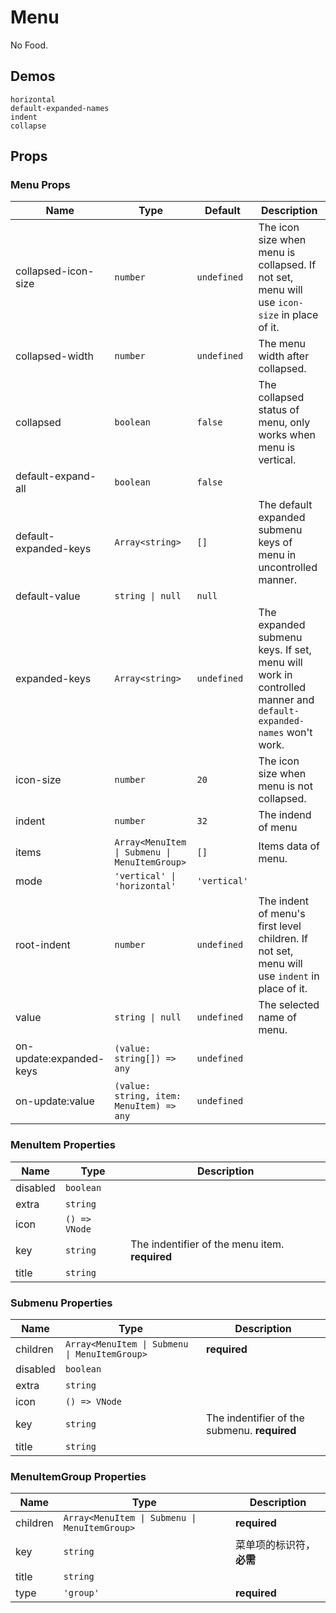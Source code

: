 # Menu

<!--single-column-->

No Food.

## Demos

```demo
horizontal
default-expanded-names
indent
collapse
```

## Props

### Menu Props

| Name | Type | Default | Description |
| --- | --- | --- | --- |
| collapsed-icon-size | `number` | `undefined` | The icon size when menu is collapsed. If not set, menu will use `icon-size` in place of it. |
| collapsed-width | `number` | `undefined` | The menu width after collapsed. |
| collapsed | `boolean` | `false` | The collapsed status of menu, only works when menu is vertical. |
| default-expand-all | `boolean` | `false` |  |
| default-expanded-keys | `Array<string>` | `[]` | The default expanded submenu keys of menu in uncontrolled manner. |
| default-value | `string \| null` | `null` |  |
| expanded-keys | `Array<string>` | `undefined` | The expanded submenu keys. If set, menu will work in controlled manner and `default-expanded-names` won't work. |
| icon-size | `number` | `20` | The icon size when menu is not collapsed. |
| indent | `number` | `32` | The indend of menu |
| items | `Array<MenuItem \| Submenu \| MenuItemGroup>` | `[]` | Items data of menu. |
| mode | `'vertical' \| 'horizontal'` | `'vertical'` |  |
| root-indent | `number` | `undefined` | The indent of menu's first level children. If not set, menu will use `indent` in place of it. |
| value | `string \| null` | `undefined` | The selected name of menu. |
| on-update:expanded-keys | `(value: string[]) => any` | `undefined` |  |
| on-update:value | `(value: string, item: MenuItem) => any` | `undefined` |  |

### MenuItem Properties

| Name     | Type          | Description                                    |
| -------- | ------------- | ---------------------------------------------- |
| disabled | `boolean`     |                                                |
| extra    | `string`      |                                                |
| icon     | `() => VNode` |                                                |
| key      | `string`      | The indentifier of the menu item. **required** |
| title    | `string`      |                                                |

### Submenu Properties

| Name | Type | Description |
| --- | --- | --- |
| children | `Array<MenuItem \| Submenu \| MenuItemGroup>` | **required** |
| disabled | `boolean` |  |
| extra | `string` |  |
| icon | `() => VNode` |  |
| key | `string` | The indentifier of the submenu. **required** |
| title | `string` |  |

### MenuItemGroup Properties

| Name | Type | Description |
| --- | --- | --- |
| children | `Array<MenuItem \| Submenu \| MenuItemGroup>` | **required** |
| key | `string` | 菜单项的标识符，**必需** |
| title | `string` |  |
| type | `'group'` | **required** |

